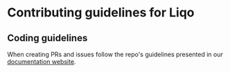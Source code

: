# Contributing guidelines for Liqo

## Coding guidelines

When creating PRs and issues follow the repo's guidelines presented in our [documentation website](https://docs.liqo.io/en/stable/contributing/contributing.html).

